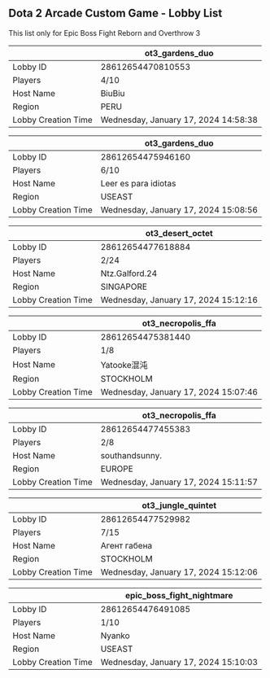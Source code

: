 ## Dota 2 Arcade Custom Game - Lobby List

This list only for Epic Boss Fight Reborn and Overthrow 3

|  | ot3_gardens_duo |
| ------ | ------ |
| Lobby ID | 28612654470810553 |
| Players | 4/10 |
| Host Name | BiuBiu |
| Region | PERU |
| Lobby Creation Time | Wednesday, January 17, 2024 14:58:38 |


|  | ot3_gardens_duo |
| ------ | ------ |
| Lobby ID | 28612654475946160 |
| Players | 6/10 |
| Host Name | Leer es para idiotas |
| Region | USEAST |
| Lobby Creation Time | Wednesday, January 17, 2024 15:08:56 |


|  | ot3_desert_octet |
| ------ | ------ |
| Lobby ID | 28612654477618884 |
| Players | 2/24 |
| Host Name | Ntz.Galford.24 |
| Region | SINGAPORE |
| Lobby Creation Time | Wednesday, January 17, 2024 15:12:16 |


|  | ot3_necropolis_ffa |
| ------ | ------ |
| Lobby ID | 28612654475381440 |
| Players | 1/8 |
| Host Name | Yatooke混沌 |
| Region | STOCKHOLM |
| Lobby Creation Time | Wednesday, January 17, 2024 15:07:46 |


|  | ot3_necropolis_ffa |
| ------ | ------ |
| Lobby ID | 28612654477455383 |
| Players | 2/8 |
| Host Name | southandsunny. |
| Region | EUROPE |
| Lobby Creation Time | Wednesday, January 17, 2024 15:11:57 |


|  | ot3_jungle_quintet |
| ------ | ------ |
| Lobby ID | 28612654477529982 |
| Players | 7/15 |
| Host Name | Агент габена |
| Region | STOCKHOLM |
| Lobby Creation Time | Wednesday, January 17, 2024 15:12:06 |


|  | epic_boss_fight_nightmare |
| ------ | ------ |
| Lobby ID | 28612654476491085 |
| Players | 1/10 |
| Host Name | Nyanko |
| Region | USEAST |
| Lobby Creation Time | Wednesday, January 17, 2024 15:10:03 |


